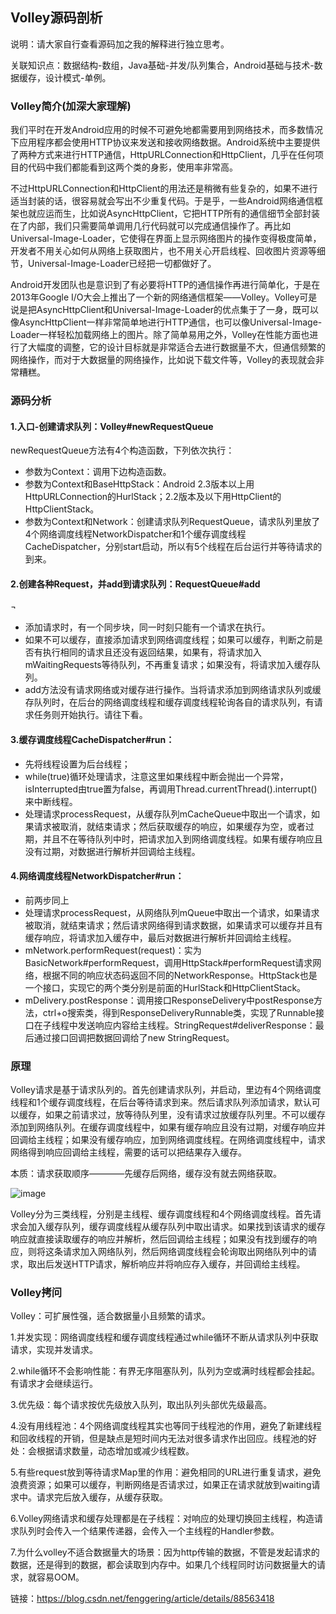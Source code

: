 ## Volley源码剖析

说明：请大家自行查看源码加之我的解释进行独立思考。

关联知识点：数据结构-数组，Java基础-并发/队列集合，Android基础与技术-数据缓存，设计模式-单例。

### Volley简介(加深大家理解)

我们平时在开发Android应用的时候不可避免地都需要用到网络技术，而多数情况下应用程序都会使用HTTP协议来发送和接收网络数据。Android系统中主要提供了两种方式来进行HTTP通信，HttpURLConnection和HttpClient，几乎在任何项目的代码中我们都能看到这两个类的身影，使用率非常高。

不过HttpURLConnection和HttpClient的用法还是稍微有些复杂的，如果不进行适当封装的话，很容易就会写出不少重复代码。于是乎，一些Android网络通信框架也就应运而生，比如说AsyncHttpClient，它把HTTP所有的通信细节全部封装在了内部，我们只需要简单调用几行代码就可以完成通信操作了。再比如Universal-Image-Loader，它使得在界面上显示网络图片的操作变得极度简单，开发者不用关心如何从网络上获取图片，也不用关心开启线程、回收图片资源等细节，Universal-Image-Loader已经把一切都做好了。

Android开发团队也是意识到了有必要将HTTP的通信操作再进行简单化，于是在2013年Google I/O大会上推出了一个新的网络通信框架——Volley。Volley可是说是把AsyncHttpClient和Universal-Image-Loader的优点集于了一身，既可以像AsyncHttpClient一样非常简单地进行HTTP通信，也可以像Universal-Image-Loader一样轻松加载网络上的图片。除了简单易用之外，Volley在性能方面也进行了大幅度的调整，它的设计目标就是非常适合去进行数据量不大，但通信频繁的网络操作，而对于大数据量的网络操作，比如说下载文件等，Volley的表现就会非常糟糕。

### 源码分析

#### 1.入口-创建请求队列：Volley#newRequestQueue

newRequestQueue方法有4个构造函数，下列依次执行：

- 参数为Context：调用下边构造函数。
- 参数为Context和BaseHttpStack：Android 2.3版本以上用HttpURLConnection的HurlStack；2.2版本及以下用HttpClient的HttpClientStack。
- 参数为Context和Network：创建请求队列RequestQueue，请求队列里放了4个网络调度线程NetworkDispatcher和1个缓存调度线程CacheDispatcher，分别start启动，所以有5个线程在后台运行并等待请求的到来。

#### 2.创建各种Request，并add到请求队列：RequestQueue#add
¬
- 添加请求时，有一个同步块，同一时刻只能有一个请求在执行。
- 如果不可以缓存，直接添加请求到网络调度线程；如果可以缓存，判断之前是否有执行相同的请求且还没有返回结果，如果有，将请求加入mWaitingRequests等待队列，不再重复请求；如果没有，将请求加入缓存队列。
- add方法没有请求网络或对缓存进行操作。当将请求添加到网络请求队列或缓存队列时，在后台的网络调度线程和缓存调度线程轮询各自的请求队列，有请求任务则开始执行。请往下看。

#### 3.缓存调度线程CacheDispatcher#run：

- 先将线程设置为后台线程；
- while(true)循环处理请求，注意这里如果线程中断会抛出一个异常，isInterrupted由true置为false，再调用Thread.currentThread().interrupt()来中断线程。
- 处理请求processRequest，从缓存队列mCacheQueue中取出一个请求，如果请求被取消，就结束请求；然后获取缓存的响应，如果缓存为空，或者过期，并且不在等待队列中时，把请求加入到网络调度线程。如果有缓存响应且没有过期，对数据进行解析并回调给主线程。

#### 4.网络调度线程NetworkDispatcher#run：

- 前两步同上
- 处理请求processRequest，从网络队列mQueue中取出一个请求，如果请求被取消，就结束请求；然后请求网络得到请求数据，如果请求可以缓存并且有缓存响应，将请求加入缓存中，最后对数据进行解析并回调给主线程。
- mNetwork.performRequest(request)：实为BasicNetwork#performRequest，调用HttpStack#performRequest请求网络，根据不同的响应状态码返回不同的NetworkResponse。HttpStack也是一个接口，实现它的两个类分别是前面的HurlStack和HttpClientStack。
- mDelivery.postResponse：调用接口ResponseDelivery中postResponse方法，ctrl+o搜索类，得到ResponseDeliveryRunnable类，实现了Runnable接口在子线程中发送响应内容给主线程。StringRequest#deliverResponse：最后通过接口回调把数据回调给了new StringRequest。

### 原理

Volley请求是基于请求队列的。首先创建请求队列，并启动，里边有4个网络调度线程和1个缓存调度线程，在后台等待请求到来。然后请求队列添加请求，默认可以缓存，如果之前请求过，放等待队列里，没有请求过放缓存队列里。不可以缓存添加到网络队列。在缓存调度线程中，如果有缓存响应且没有过期，对缓存响应并回调给主线程；如果没有缓存响应，加到网络调度线程。在网络调度线程中，请求网络得到响应回调给主线程，需要的话可以把结果存入缓存。

本质：请求获取顺序————先缓存后网络，缓存没有就去网络获取。

![image](https://github.com/2211785113/Blog/blob/master/images/volley.jpg)

Volley分为三类线程，分别是主线程、缓存调度线程和4个网络调度线程。首先请求会加入缓存队列，缓存调度线程从缓存队列中取出请求。如果找到该请求的缓存响应就直接读取缓存的响应并解析，然后回调给主线程；如果没有找到缓存的响应，则将这条请求加入网络队列，然后网络调度线程会轮询取出网络队列中的请求，取出后发送HTTP请求，解析响应并将响应存入缓存，并回调给主线程。

### Volley拷问

Volley：可扩展性强，适合数据量小且频繁的请求。

1.并发实现：网络调度线程和缓存调度线程通过while循环不断从请求队列中获取请求，实现并发请求。

2.while循环不会影响性能：有界无序阻塞队列，队列为空或满时线程都会挂起。有请求才会继续运行。

3.优先级：每个请求按优先级放入队列，取出队列头部优先级最高。

4.没有用线程池：4个网络调度线程其实也等同于线程池的作用，避免了新建线程和回收线程的开销，但是缺点是短时间内无法对很多请求作出回应。线程池的好处：会根据请求数量，动态增加或减少线程数。

5.有些request放到等待请求Map里的作用：避免相同的URL进行重复请求，避免浪费资源；如果可以缓存，判断网络是否请求过，如果正在请求就放到waiting请求中。请求完后放入缓存，从缓存获取。

6.Volley网络请求和缓存处理都是在子线程：对响应的处理切换回主线程，构造请求队列时会传入一个结果传递器，会传入一个主线程的Handler参数。

7.为什么volley不适合数据量大的场景：因为http传输的数据，不管是发起请求的数据，还是得到的数据，都会读取到内存中。如果几个线程同时访问数据量大的请求，就容易OOM。

链接：https://blog.csdn.net/fenggering/article/details/88563418
